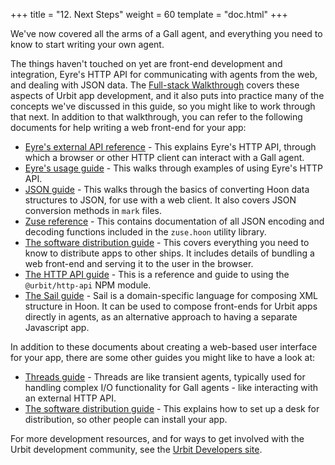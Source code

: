 +++
title = "12. Next Steps"
weight = 60
template = "doc.html"
+++

We've now covered all the arms of a Gall agent, and everything you need to know
to start writing your own agent.

The things haven't touched on yet are front-end development and integration,
Eyre's HTTP API for communicating with agents from the web, and dealing with
JSON data. The [Full-stack Walkthrough](/guides/core/app-school-full-stack/1-intro)
covers these aspects of Urbit app development, and it also puts into practice
many of the concepts we've discussed in this guide, so you might like to work
through that next. In addition to that walkthrough, you can refer to the
following documents for help writing a web front-end for your app:

- [Eyre's external API reference](/reference/arvo/eyre/external-api-ref) - This
  explains Eyre's HTTP API, through which a browser or other HTTP client can
  interact with a Gall agent.
- [Eyre's usage guide](/reference/arvo/eyre/guide) - This walks through examples of
  using Eyre's HTTP API.
- [JSON guide](/guides/additional/hoon/json-guide) - This walks through the basics of
  converting Hoon data structures to JSON, for use with a web client. It also
  covers JSON conversion methods in `mark` files.
- [Zuse reference](/reference/hoon/zuse/table-of-contents) - This contains
  documentation of all JSON encoding and decoding functions included in the
  `zuse.hoon` utility library.
- [The software distribution guide](/docs/userspace/dist/dist) - This covers
  everything you need to know to distribute apps to other ships. It includes
  details of bundling a web front-end and serving it to the user in the browser.
- [The HTTP API guide](/docs/userspace/http-api-guide) - This is a reference
  and guide to using the `@urbit/http-api` NPM module.
- [The Sail guide](/guides/additional/hoon/sail) - Sail is a domain-specific language
  for composing XML structure in Hoon. It can be used to compose front-ends for
  Urbit apps directly in agents, as an alternative approach to having a
  separate Javascript app.

In addition to these documents about creating a web-based user interface for
your app, there are some other guides you might like to have a look at:

- [Threads guide](/docs/userspace/threads/overview) - Threads are like transient
  agents, typically used for handling complex I/O functionality for Gall
  agents - like interacting with an external HTTP API.
- [The software distribution guide](/docs/userspace/dist/dist) - This explains
  how to set up a desk for distribution, so other people can install your app.

For more development resources, and for ways to get involved with the Urbit
development community, see the [Urbit Developers
site](https://developers.urbit.org/).
